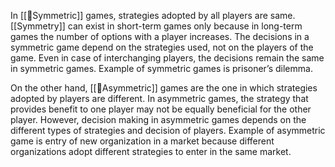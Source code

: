
In [[🎲Symmetric]] games, strategies adopted by all players are same. [[Symmetry]] can exist in short-term games only because in long-term games the number of options with a player increases. The decisions in a symmetric game depend on the strategies used, not on the players of the game. Even in case of interchanging players, the decisions remain the same in symmetric games. Example of symmetric games is prisoner’s dilemma.

On the other hand, [[🎲Asymmetric]] games are the one in which strategies adopted by players are different. In asymmetric games, the strategy that provides benefit to one player may not be equally beneficial for the other player. However, decision making in asymmetric games depends on the different types of strategies and decision of players. Example of asymmetric game is entry of new organization in a market because different organizations adopt different strategies to enter in the same market.